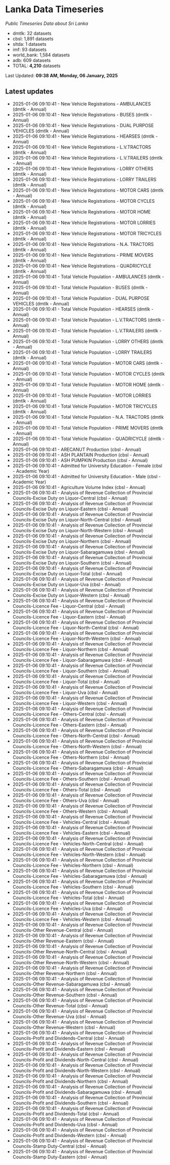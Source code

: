 # Lanka Data Timeseries
*Public Timeseries Data about Sri Lanka*

* dmtlk: 32 datasets
* cbsl: 1,891 datasets
* sltda: 1 datasets
* imf: 93 datasets
* world_bank: 1,584 datasets
* adb: 609 datasets
* TOTAL: **4,210** datasets

Last Updated: **09:38 AM, Monday, 06 January, 2025**

## Latest updates

* 2025-01-06 09:10:41 - New Vehicle Registrations - AMBULANCES (dmtlk - Annual)
* 2025-01-06 09:10:41 - New Vehicle Registrations - BUSES (dmtlk - Annual)
* 2025-01-06 09:10:41 - New Vehicle Registrations - DUAL PURPOSE VEHICLES (dmtlk - Annual)
* 2025-01-06 09:10:41 - New Vehicle Registrations - HEARSES (dmtlk - Annual)
* 2025-01-06 09:10:41 - New Vehicle Registrations - L.V.TRACTORS (dmtlk - Annual)
* 2025-01-06 09:10:41 - New Vehicle Registrations - L.V.TRAILERS (dmtlk - Annual)
* 2025-01-06 09:10:41 - New Vehicle Registrations - LORRY OTHERS (dmtlk - Annual)
* 2025-01-06 09:10:41 - New Vehicle Registrations - LORRY TRAILERS (dmtlk - Annual)
* 2025-01-06 09:10:41 - New Vehicle Registrations - MOTOR CARS (dmtlk - Annual)
* 2025-01-06 09:10:41 - New Vehicle Registrations - MOTOR CYCLES (dmtlk - Annual)
* 2025-01-06 09:10:41 - New Vehicle Registrations - MOTOR HOME (dmtlk - Annual)
* 2025-01-06 09:10:41 - New Vehicle Registrations - MOTOR LORRIES (dmtlk - Annual)
* 2025-01-06 09:10:41 - New Vehicle Registrations - MOTOR TRICYCLES (dmtlk - Annual)
* 2025-01-06 09:10:41 - New Vehicle Registrations - N.A. TRACTORS (dmtlk - Annual)
* 2025-01-06 09:10:41 - New Vehicle Registrations - PRIME MOVERS (dmtlk - Annual)
* 2025-01-06 09:10:41 - New Vehicle Registrations - QUADRICYCLE (dmtlk - Annual)
* 2025-01-06 09:10:41 - Total Vehicle Population - AMBULANCES (dmtlk - Annual)
* 2025-01-06 09:10:41 - Total Vehicle Population - BUSES (dmtlk - Annual)
* 2025-01-06 09:10:41 - Total Vehicle Population - DUAL PURPOSE VEHICLES (dmtlk - Annual)
* 2025-01-06 09:10:41 - Total Vehicle Population - HEARSES (dmtlk - Annual)
* 2025-01-06 09:10:41 - Total Vehicle Population - L.V.TRACTORS (dmtlk - Annual)
* 2025-01-06 09:10:41 - Total Vehicle Population - L.V.TRAILERS (dmtlk - Annual)
* 2025-01-06 09:10:41 - Total Vehicle Population - LORRY OTHERS (dmtlk - Annual)
* 2025-01-06 09:10:41 - Total Vehicle Population - LORRY TRAILERS (dmtlk - Annual)
* 2025-01-06 09:10:41 - Total Vehicle Population - MOTOR CARS (dmtlk - Annual)
* 2025-01-06 09:10:41 - Total Vehicle Population - MOTOR CYCLES (dmtlk - Annual)
* 2025-01-06 09:10:41 - Total Vehicle Population - MOTOR HOME (dmtlk - Annual)
* 2025-01-06 09:10:41 - Total Vehicle Population - MOTOR LORRIES (dmtlk - Annual)
* 2025-01-06 09:10:41 - Total Vehicle Population - MOTOR TRICYCLES (dmtlk - Annual)
* 2025-01-06 09:10:41 - Total Vehicle Population - N.A. TRACTORS (dmtlk - Annual)
* 2025-01-06 09:10:41 - Total Vehicle Population - PRIME MOVERS (dmtlk - Annual)
* 2025-01-06 09:10:41 - Total Vehicle Population - QUADRICYCLE (dmtlk - Annual)
* 2025-01-06 09:10:41 - ARECANUT Production (cbsl - Annual)
* 2025-01-06 09:10:41 - ASH PLANTAIN Production (cbsl - Annual)
* 2025-01-06 09:10:41 - ASH PUMPKIN Production (cbsl - Annual)
* 2025-01-06 09:10:41 - Admitted for University Education - Female (cbsl - Academic Year)
* 2025-01-06 09:10:41 - Admitted for University Education - Male (cbsl - Academic Year)
* 2025-01-06 09:10:41 - Agriculture Volume Index (cbsl - Annual)
* 2025-01-06 09:10:41 - Analysis of Revenue Collection of Provincial Councils-Excise Duty on Liquor-Central (cbsl - Annual)
* 2025-01-06 09:10:41 - Analysis of Revenue Collection of Provincial Councils-Excise Duty on Liquor-Eastern (cbsl - Annual)
* 2025-01-06 09:10:41 - Analysis of Revenue Collection of Provincial Councils-Excise Duty on Liquor-North-Central (cbsl - Annual)
* 2025-01-06 09:10:41 - Analysis of Revenue Collection of Provincial Councils-Excise Duty on Liquor-North-Western (cbsl - Annual)
* 2025-01-06 09:10:41 - Analysis of Revenue Collection of Provincial Councils-Excise Duty on Liquor-Northern (cbsl - Annual)
* 2025-01-06 09:10:41 - Analysis of Revenue Collection of Provincial Councils-Excise Duty on Liquor-Sabaragamuwa (cbsl - Annual)
* 2025-01-06 09:10:41 - Analysis of Revenue Collection of Provincial Councils-Excise Duty on Liquor-Southern (cbsl - Annual)
* 2025-01-06 09:10:41 - Analysis of Revenue Collection of Provincial Councils-Excise Duty on Liquor-Total (cbsl - Annual)
* 2025-01-06 09:10:41 - Analysis of Revenue Collection of Provincial Councils-Excise Duty on Liquor-Uva (cbsl - Annual)
* 2025-01-06 09:10:41 - Analysis of Revenue Collection of Provincial Councils-Excise Duty on Liquor-Western (cbsl - Annual)
* 2025-01-06 09:10:41 - Analysis of Revenue Collection of Provincial Councils-Licence Fee - Liquor-Central (cbsl - Annual)
* 2025-01-06 09:10:41 - Analysis of Revenue Collection of Provincial Councils-Licence Fee - Liquor-Eastern (cbsl - Annual)
* 2025-01-06 09:10:41 - Analysis of Revenue Collection of Provincial Councils-Licence Fee - Liquor-North-Central (cbsl - Annual)
* 2025-01-06 09:10:41 - Analysis of Revenue Collection of Provincial Councils-Licence Fee - Liquor-North-Western (cbsl - Annual)
* 2025-01-06 09:10:41 - Analysis of Revenue Collection of Provincial Councils-Licence Fee - Liquor-Northern (cbsl - Annual)
* 2025-01-06 09:10:41 - Analysis of Revenue Collection of Provincial Councils-Licence Fee - Liquor-Sabaragamuwa (cbsl - Annual)
* 2025-01-06 09:10:41 - Analysis of Revenue Collection of Provincial Councils-Licence Fee - Liquor-Southern (cbsl - Annual)
* 2025-01-06 09:10:41 - Analysis of Revenue Collection of Provincial Councils-Licence Fee - Liquor-Total (cbsl - Annual)
* 2025-01-06 09:10:41 - Analysis of Revenue Collection of Provincial Councils-Licence Fee - Liquor-Uva (cbsl - Annual)
* 2025-01-06 09:10:41 - Analysis of Revenue Collection of Provincial Councils-Licence Fee - Liquor-Western (cbsl - Annual)
* 2025-01-06 09:10:41 - Analysis of Revenue Collection of Provincial Councils-Licence Fee - Others-Central (cbsl - Annual)
* 2025-01-06 09:10:41 - Analysis of Revenue Collection of Provincial Councils-Licence Fee - Others-Eastern (cbsl - Annual)
* 2025-01-06 09:10:41 - Analysis of Revenue Collection of Provincial Councils-Licence Fee - Others-North-Central (cbsl - Annual)
* 2025-01-06 09:10:41 - Analysis of Revenue Collection of Provincial Councils-Licence Fee - Others-North-Western (cbsl - Annual)
* 2025-01-06 09:10:41 - Analysis of Revenue Collection of Provincial Councils-Licence Fee - Others-Northern (cbsl - Annual)
* 2025-01-06 09:10:41 - Analysis of Revenue Collection of Provincial Councils-Licence Fee - Others-Sabaragamuwa (cbsl - Annual)
* 2025-01-06 09:10:41 - Analysis of Revenue Collection of Provincial Councils-Licence Fee - Others-Southern (cbsl - Annual)
* 2025-01-06 09:10:41 - Analysis of Revenue Collection of Provincial Councils-Licence Fee - Others-Total (cbsl - Annual)
* 2025-01-06 09:10:41 - Analysis of Revenue Collection of Provincial Councils-Licence Fee - Others-Uva (cbsl - Annual)
* 2025-01-06 09:10:41 - Analysis of Revenue Collection of Provincial Councils-Licence Fee - Others-Western (cbsl - Annual)
* 2025-01-06 09:10:41 - Analysis of Revenue Collection of Provincial Councils-Licence Fee - Vehicles-Central (cbsl - Annual)
* 2025-01-06 09:10:41 - Analysis of Revenue Collection of Provincial Councils-Licence Fee - Vehicles-Eastern (cbsl - Annual)
* 2025-01-06 09:10:41 - Analysis of Revenue Collection of Provincial Councils-Licence Fee - Vehicles-North-Central (cbsl - Annual)
* 2025-01-06 09:10:41 - Analysis of Revenue Collection of Provincial Councils-Licence Fee - Vehicles-North-Western (cbsl - Annual)
* 2025-01-06 09:10:41 - Analysis of Revenue Collection of Provincial Councils-Licence Fee - Vehicles-Northern (cbsl - Annual)
* 2025-01-06 09:10:41 - Analysis of Revenue Collection of Provincial Councils-Licence Fee - Vehicles-Sabaragamuwa (cbsl - Annual)
* 2025-01-06 09:10:41 - Analysis of Revenue Collection of Provincial Councils-Licence Fee - Vehicles-Southern (cbsl - Annual)
* 2025-01-06 09:10:41 - Analysis of Revenue Collection of Provincial Councils-Licence Fee - Vehicles-Total (cbsl - Annual)
* 2025-01-06 09:10:41 - Analysis of Revenue Collection of Provincial Councils-Licence Fee - Vehicles-Uva (cbsl - Annual)
* 2025-01-06 09:10:41 - Analysis of Revenue Collection of Provincial Councils-Licence Fee - Vehicles-Western (cbsl - Annual)
* 2025-01-06 09:10:41 - Analysis of Revenue Collection of Provincial Councils-Other Revenue-Central (cbsl - Annual)
* 2025-01-06 09:10:41 - Analysis of Revenue Collection of Provincial Councils-Other Revenue-Eastern (cbsl - Annual)
* 2025-01-06 09:10:41 - Analysis of Revenue Collection of Provincial Councils-Other Revenue-North-Central (cbsl - Annual)
* 2025-01-06 09:10:41 - Analysis of Revenue Collection of Provincial Councils-Other Revenue-North-Western (cbsl - Annual)
* 2025-01-06 09:10:41 - Analysis of Revenue Collection of Provincial Councils-Other Revenue-Northern (cbsl - Annual)
* 2025-01-06 09:10:41 - Analysis of Revenue Collection of Provincial Councils-Other Revenue-Sabaragamuwa (cbsl - Annual)
* 2025-01-06 09:10:41 - Analysis of Revenue Collection of Provincial Councils-Other Revenue-Southern (cbsl - Annual)
* 2025-01-06 09:10:41 - Analysis of Revenue Collection of Provincial Councils-Other Revenue-Total (cbsl - Annual)
* 2025-01-06 09:10:41 - Analysis of Revenue Collection of Provincial Councils-Other Revenue-Uva (cbsl - Annual)
* 2025-01-06 09:10:41 - Analysis of Revenue Collection of Provincial Councils-Other Revenue-Western (cbsl - Annual)
* 2025-01-06 09:10:41 - Analysis of Revenue Collection of Provincial Councils-Profit and Dividends-Central (cbsl - Annual)
* 2025-01-06 09:10:41 - Analysis of Revenue Collection of Provincial Councils-Profit and Dividends-Eastern (cbsl - Annual)
* 2025-01-06 09:10:41 - Analysis of Revenue Collection of Provincial Councils-Profit and Dividends-North-Central (cbsl - Annual)
* 2025-01-06 09:10:41 - Analysis of Revenue Collection of Provincial Councils-Profit and Dividends-North-Western (cbsl - Annual)
* 2025-01-06 09:10:41 - Analysis of Revenue Collection of Provincial Councils-Profit and Dividends-Northern (cbsl - Annual)
* 2025-01-06 09:10:41 - Analysis of Revenue Collection of Provincial Councils-Profit and Dividends-Sabaragamuwa (cbsl - Annual)
* 2025-01-06 09:10:41 - Analysis of Revenue Collection of Provincial Councils-Profit and Dividends-Southern (cbsl - Annual)
* 2025-01-06 09:10:41 - Analysis of Revenue Collection of Provincial Councils-Profit and Dividends-Total (cbsl - Annual)
* 2025-01-06 09:10:41 - Analysis of Revenue Collection of Provincial Councils-Profit and Dividends-Uva (cbsl - Annual)
* 2025-01-06 09:10:41 - Analysis of Revenue Collection of Provincial Councils-Profit and Dividends-Western (cbsl - Annual)
* 2025-01-06 09:10:41 - Analysis of Revenue Collection of Provincial Councils-Stamp Duty-Central (cbsl - Annual)
* 2025-01-06 09:10:41 - Analysis of Revenue Collection of Provincial Councils-Stamp Duty-Eastern (cbsl - Annual)